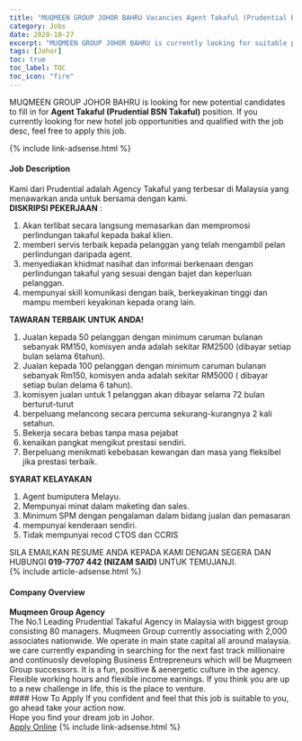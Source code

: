 ```yaml
---
title: "MUQMEEN GROUP JOHOR BAHRU Vacancies Agent Takaful (Prudential BSN Takaful)" 
category: Jobs 
date: 2020-10-27 
excerpt: "MUQMEEN GROUP JOHOR BAHRU is currently looking for suitable person to fill in the Agent Takaful (Prudential BSN Takaful) which positioned at Johor" 
tags: [Johor] 
toc: true 
toc_label: TOC 
toc_icon: "fire" 
--- 
```


<p>MUQMEEN GROUP JOHOR BAHRU is looking for new potential candidates to fill in for <b>Agent Takaful (Prudential BSN Takaful)</b> position. If you currently looking for new hotel job opportunities and qualified with the job desc, feel free to apply this job.
</p>{% include link-adsense.html %} 
<div><div><h4>Job Description</h4></div><div><div><span><div><div>Kami dari Prudential adalah Agency Takaful yang terbesar di Malaysia yang menawarkan anda untuk bersama dengan kami.</div><div><strong>DISKRIPSI PEKERJAAN</strong> :&#160;</div><ol><li>Akan terlibat secara langsung memasarkan dan mempromosi perlindungan takaful kepada bakal klien.</li><li>memberi servis terbaik kepada pelanggan yang telah mengambil pelan perlindungan daripada agent.</li><li>menyediakan khidmat nasihat dan informai berkenaan dengan perlindungan takaful yang sesuai dengan bajet dan keperluan pelanggan.</li><li>mempunyai skill komunikasi dengan baik, berkeyakinan tinggi dan mampu memberi keyakinan kepada orang lain.</li></ol><div><strong>TAWARAN TERBAIK UNTUK ANDA!</strong></div><ol><li>Jualan kepada 50 pelanggan dengan minimum caruman bulanan sebanyak RM150, komisyen anda adalah sekitar RM2500 (dibayar setiap bulan selama 6tahun).</li><li>Jualan kepada 100 pelanggan dengan minimum caruman bulanan sebanyak Rm150, komisyen anda adalah sekitar RM5000 ( dibayar setiap bulan delama 6 tahun).</li><li>komisyen jualan untuk 1 pelanggan akan dibayar selama 72 bulan berturut-turut</li><li>berpeluang melancong secara percuma sekurang-kurangnya 2 kali setahun.</li><li>Bekerja secara bebas tanpa masa pejabat</li><li>kenaikan pangkat mengikut prestasi sendiri.</li><li>Berpeluang menikmati kebebasan kewangan dan masa yang fleksibel jika prestasi terbaik.</li></ol><div><strong>SYARAT KELAYAKAN</strong></div><ol><li>Agent bumiputera Melayu.</li><li>Mempunyai minat dalam maketing dan sales.</li><li>Minimum SPM dengan pengalaman dalam bidang jualan dan pemasaran</li><li>mempunyai kenderaan sendiri.</li><li>Tidak mempunyai recod CTOS dan CCRIS</li></ol><div>SILA EMAILKAN RESUME ANDA KEPADA KAMI DENGAN SEGERA DAN HUBUNGI&#160;<strong>019-7707 442 (NIZAM SAID) </strong>UNTUK TEMUJANJI.</div></div></span></div></div></div> 
{% include article-adsense.html %} 
<div><div><h4>Company Overview</h4></div><div><div><span><div><div>
<div><strong>Muqmeen Group Agency&#160;</strong></div>
<div>The No.1 Leading Prudential Takaful Agency in Malaysia with biggest group consisting 80 managers. Muqmeen Group currently associating with 2,000 associates nationwide. We operate in main state capital all around malaysia. we care currently expanding in searching for the next fast track millionaire and continuosly developing Business Entrepreneurs which will be Muqmeen Group successors. It is a fun, positive &amp; aenergetic culture in the agency. Flexible working hours and flexible income earnings. If you think you are up to a new challenge in life, this is the place to venture.</div>
</div></div></span></div></div></div> 
#### How To Apply 
If you confident and feel that this job is suitable to you, go ahead take your action now. <br/> 
Hope you find your dream job in Johor. <br/> 
<a href="https://www.jobstreet.com.my/en/job/agent-takaful-prudential-bsn-takaful-4389980?jobId=jobstreet-my-job-4389980" class="btn btn--info" target="_blank" rel="nofollow noopenner">Apply Online</a> 
{% include link-adsense.html %} 